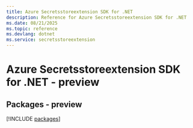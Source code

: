 ```yaml
---
title: Azure Secretsstoreextension SDK for .NET
description: Reference for Azure Secretsstoreextension SDK for .NET
ms.date: 08/21/2025
ms.topic: reference
ms.devlang: dotnet
ms.service: secretsstoreextension
---
```

# Azure Secretsstoreextension SDK for .NET - preview
## Packages - preview
[!INCLUDE [packages](secretsstoreextension-index.md)]